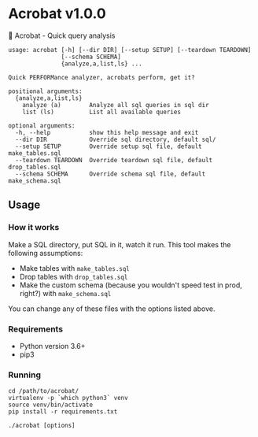 # Acrobat v1.0.0
🦑 Acrobat - Quick query analysis
```
usage: acrobat [-h] [--dir DIR] [--setup SETUP] [--teardown TEARDOWN]
               [--schema SCHEMA]
               {analyze,a,list,ls} ...

Quick PERFORMance analyzer, acrobats perform, get it?

positional arguments:
  {analyze,a,list,ls}
    analyze (a)        Analyze all sql queries in sql dir
    list (ls)          List all available queries

optional arguments:
  -h, --help           show this help message and exit
  --dir DIR            Override sql directory, default sql/
  --setup SETUP        Override setup sql file, default make_tables.sql
  --teardown TEARDOWN  Override teardown sql file, default drop_tables.sql
  --schema SCHEMA      Override schema sql file, default make_schema.sql
```


## Usage
### How it works
Make a SQL directory, put SQL in it, watch it run. This tool makes the following assumptions:
- Make tables with `make_tables.sql`
- Drop tables with `drop_tables.sql`
- Make the custom schema (because you wouldn't speed test in prod, right?) with `make_schema.sql`

You can change any of these files with the options listed above.
### Requirements
* Python version 3.6+
* pip3

### Running
```
cd /path/to/acrobat/
virtualenv -p `which python3` venv
source venv/bin/activate
pip install -r requirements.txt
```
`./acrobat [options]`
